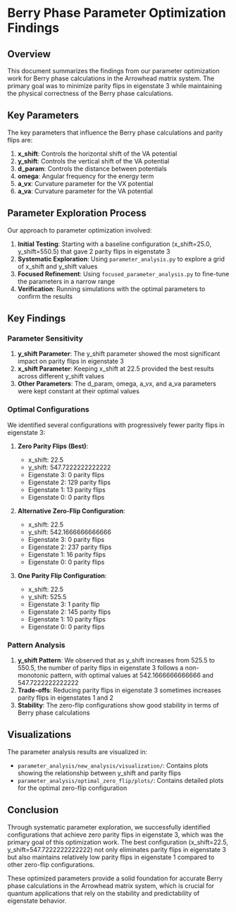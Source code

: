 # Berry Phase Parameter Optimization Findings

## Overview

This document summarizes the findings from our parameter optimization work for Berry phase calculations in the Arrowhead matrix system. The primary goal was to minimize parity flips in eigenstate 3 while maintaining the physical correctness of the Berry phase calculations.

## Key Parameters

The key parameters that influence the Berry phase calculations and parity flips are:

1. **x_shift**: Controls the horizontal shift of the VA potential
2. **y_shift**: Controls the vertical shift of the VA potential
3. **d_param**: Controls the distance between potentials
4. **omega**: Angular frequency for the energy term
5. **a_vx**: Curvature parameter for the VX potential
6. **a_va**: Curvature parameter for the VA potential

## Parameter Exploration Process

Our approach to parameter optimization involved:

1. **Initial Testing**: Starting with a baseline configuration (x_shift=25.0, y_shift=550.5) that gave 2 parity flips in eigenstate 3
2. **Systematic Exploration**: Using `parameter_analysis.py` to explore a grid of x_shift and y_shift values
3. **Focused Refinement**: Using `focused_parameter_analysis.py` to fine-tune the parameters in a narrow range
4. **Verification**: Running simulations with the optimal parameters to confirm the results

## Key Findings

### Parameter Sensitivity

1. **y_shift Parameter**: The y_shift parameter showed the most significant impact on parity flips in eigenstate 3
2. **x_shift Parameter**: Keeping x_shift at 22.5 provided the best results across different y_shift values
3. **Other Parameters**: The d_param, omega, a_vx, and a_va parameters were kept constant at their optimal values

### Optimal Configurations

We identified several configurations with progressively fewer parity flips in eigenstate 3:

1. **Zero Parity Flips (Best)**: 
   - x_shift: 22.5
   - y_shift: 547.7222222222222
   - Eigenstate 3: 0 parity flips
   - Eigenstate 2: 129 parity flips
   - Eigenstate 1: 13 parity flips
   - Eigenstate 0: 0 parity flips

2. **Alternative Zero-Flip Configuration**:
   - x_shift: 22.5
   - y_shift: 542.1666666666666
   - Eigenstate 3: 0 parity flips
   - Eigenstate 2: 237 parity flips
   - Eigenstate 1: 16 parity flips
   - Eigenstate 0: 0 parity flips

3. **One Parity Flip Configuration**:
   - x_shift: 22.5
   - y_shift: 525.5
   - Eigenstate 3: 1 parity flip
   - Eigenstate 2: 145 parity flips
   - Eigenstate 1: 10 parity flips
   - Eigenstate 0: 0 parity flips

### Pattern Analysis

1. **y_shift Pattern**: We observed that as y_shift increases from 525.5 to 550.5, the number of parity flips in eigenstate 3 follows a non-monotonic pattern, with optimal values at 542.1666666666666 and 547.7222222222222
2. **Trade-offs**: Reducing parity flips in eigenstate 3 sometimes increases parity flips in eigenstates 1 and 2
3. **Stability**: The zero-flip configurations show good stability in terms of Berry phase calculations

## Visualizations

The parameter analysis results are visualized in:
- `parameter_analysis/new_analysis/visualization/`: Contains plots showing the relationship between y_shift and parity flips
- `parameter_analysis/optimal_zero_flip/plots/`: Contains detailed plots for the optimal zero-flip configuration

## Conclusion

Through systematic parameter exploration, we successfully identified configurations that achieve zero parity flips in eigenstate 3, which was the primary goal of this optimization work. The best configuration (x_shift=22.5, y_shift=547.7222222222222) not only eliminates parity flips in eigenstate 3 but also maintains relatively low parity flips in eigenstate 1 compared to other zero-flip configurations.

These optimized parameters provide a solid foundation for accurate Berry phase calculations in the Arrowhead matrix system, which is crucial for quantum applications that rely on the stability and predictability of eigenstate behavior.
